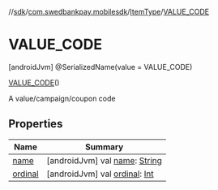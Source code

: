 //[sdk](../../../../index.md)/[com.swedbankpay.mobilesdk](../../index.md)/[ItemType](../index.md)/[VALUE_CODE](index.md)



# VALUE_CODE  
 [androidJvm] @SerializedName(value = VALUE_CODE)  
  
[VALUE_CODE](index.md)()  


A value/campaign/coupon code

   


## Properties  
  
|  Name |  Summary | 
|---|---|
| <a name="com.swedbankpay.mobilesdk/ItemType.VALUE_CODE/name/#/PointingToDeclaration/"></a>[name](name.md)| <a name="com.swedbankpay.mobilesdk/ItemType.VALUE_CODE/name/#/PointingToDeclaration/"></a> [androidJvm] val [name](name.md): [String](https://kotlinlang.org/api/latest/jvm/stdlib/kotlin/-string/index.html)   <br>|
| <a name="com.swedbankpay.mobilesdk/ItemType.VALUE_CODE/ordinal/#/PointingToDeclaration/"></a>[ordinal](ordinal.md)| <a name="com.swedbankpay.mobilesdk/ItemType.VALUE_CODE/ordinal/#/PointingToDeclaration/"></a> [androidJvm] val [ordinal](ordinal.md): [Int](https://kotlinlang.org/api/latest/jvm/stdlib/kotlin/-int/index.html)   <br>|

